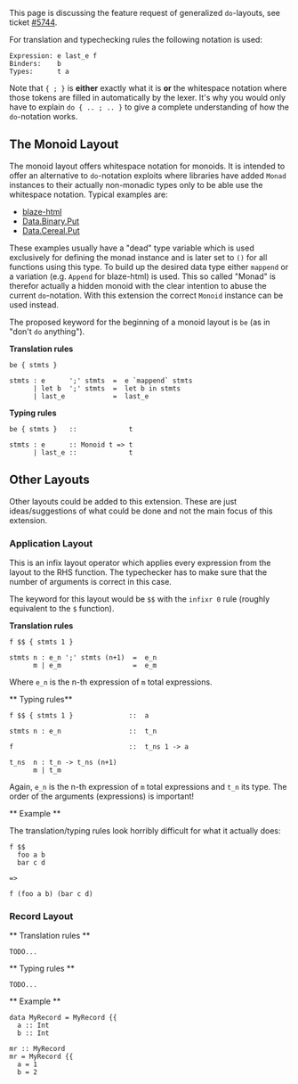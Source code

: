 
This page is discussing the feature request of generalized `do`-layouts, see ticket [\#5744](http://gitlabghc.nibbler/ghc/ghc/issues/5744).



For translation and typechecking rules the following notation is used:


```wiki
Expression: e last_e f
Binders:    b
Types:      t a
```


Note that `{ ; }` is **either** exactly what it is **or** the whitespace notation where those tokens are filled in automatically by the lexer. It's why you would only have to explain `do { .. ; .. }` to give a complete understanding of how the `do`-notation works.


## The Monoid Layout



The monoid layout offers whitespace notation for monoids. It is intended to offer an alternative to `do`-notation exploits where libraries have added `Monad` instances to their actually non-monadic types only to be able use the whitespace notation. Typical examples are:


- [ blaze-html](http://hackage.haskell.org/package/blaze-html)
- [
  Data.Binary.Put](http://hackage.haskell.org/packages/archive/binary/0.5.0.2/doc/html/Data-Binary-Put.html)
- [
  Data.Cereal.Put](http://hackage.haskell.org/packages/archive/cereal/0.3.5.0/doc/html/Data-Serialize-Put.html)


These examples usually have a "dead" type variable which is used exclusively for defining the monad instance and is later set to `()` for all functions using this type. To build up the desired data type either `mappend` or a variation (e.g. `Append` for blaze-html) is used. This so called "Monad" is therefor actually a hidden monoid with the clear intention to abuse the current `do`-notation. With this extension the correct `Monoid` instance can be used instead.



The proposed keyword for the beginning of a monoid layout is `be` (as in "don't `do` anything").



**Translation rules**


```wiki
be { stmts }

stmts : e      ';' stmts  =  e `mappend` stmts
      | let b  ';' stmts  =  let b in stmts
      | last_e            =  last_e
```


**Typing rules**


```wiki
be { stmts }   ::             t

stmts : e      :: Monoid t => t
      | last_e ::             t
```

## Other Layouts



Other layouts could be added to this extension. These are just ideas/suggestions of what could be done and not the main focus of this extension.


### Application Layout



This is an infix layout operator which applies every expression from the layout to the RHS function. The typechecker has to make sure that the number of arguments is correct in this case.



The keyword for this layout would be `$$` with the `infixr 0` rule (roughly equivalent to the `$` function).



**Translation rules**


```wiki
f $$ { stmts 1 }

stmts n : e_n ';' stmts (n+1)  =  e_n
      m | e_m                  =  e_m
```


Where `e_n` is the n-th expression of `m` total expressions.



** Typing rules**


```wiki
f $$ { stmts 1 }              ::  a

stmts n : e_n                 ::  t_n

f                             ::  t_ns 1 -> a

t_ns  n : t_n -> t_ns (n+1)
      m | t_m
```


Again, `e_n` is the n-th expression of `m` total expressions and `t_n` its type. The order of the arguments (expressions) is important!



** Example **



The translation/typing rules look horribly difficult for what it actually does:


```wiki
f $$
  foo a b
  bar c d

=>

f (foo a b) (bar c d)
```

### Record Layout



** Translation rules **


```wiki
TODO...
```


** Typing rules **


```wiki
TODO...
```


** Example **


```wiki
data MyRecord = MyRecord {{
  a :: Int
  b :: Int

mr :: MyRecord
mr = MyRecord {{
  a = 1
  b = 2
```